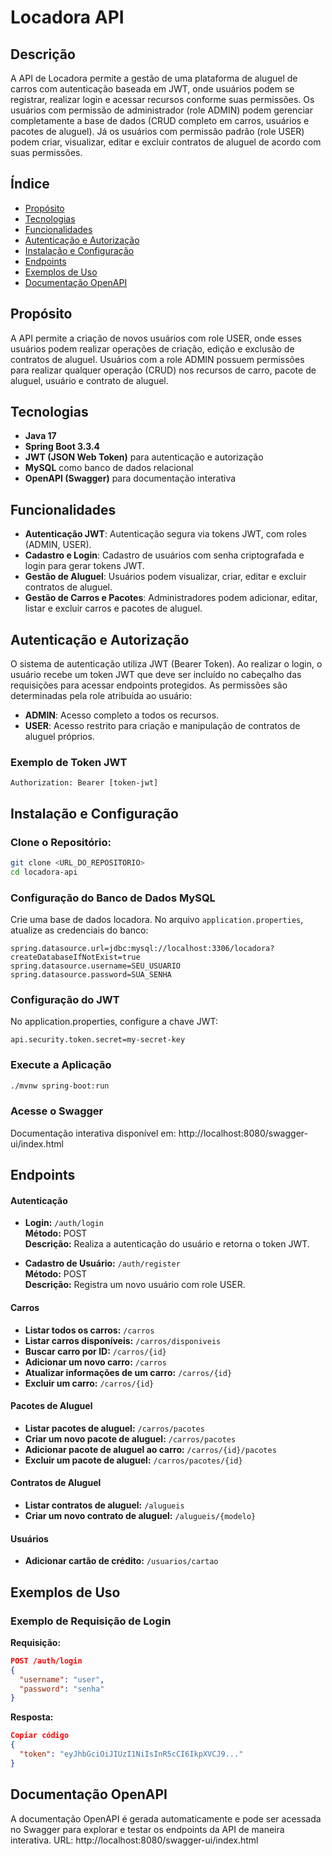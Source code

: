 # Locadora API

## Descrição
A API de Locadora permite a gestão de uma plataforma de aluguel de carros com autenticação baseada em JWT, onde usuários podem se registrar, realizar login e acessar recursos conforme suas permissões. Os usuários com permissão de administrador (role ADMIN) podem gerenciar completamente a base de dados (CRUD completo em carros, usuários e pacotes de aluguel). Já os usuários com permissão padrão (role USER) podem criar, visualizar, editar e excluir contratos de aluguel de acordo com suas permissões.

## Índice
- [Propósito](#propósito)
- [Tecnologias](#tecnologias)
- [Funcionalidades](#funcionalidades)
- [Autenticação e Autorização](#autenticação-e-autorização)
- [Instalação e Configuração](#instalação-e-configuração)
- [Endpoints](#endpoints)
- [Exemplos de Uso](#exemplos-de-uso)
- [Documentação OpenAPI](#documentação-openapi)

## Propósito
A API permite a criação de novos usuários com role USER, onde esses usuários podem realizar operações de criação, edição e exclusão de contratos de aluguel. Usuários com a role ADMIN possuem permissões para realizar qualquer operação (CRUD) nos recursos de carro, pacote de aluguel, usuário e contrato de aluguel.

## Tecnologias
- **Java 17**
- **Spring Boot 3.3.4**
- **JWT (JSON Web Token)** para autenticação e autorização
- **MySQL** como banco de dados relacional
- **OpenAPI (Swagger)** para documentação interativa

## Funcionalidades
- **Autenticação JWT**: Autenticação segura via tokens JWT, com roles (ADMIN, USER).
- **Cadastro e Login**: Cadastro de usuários com senha criptografada e login para gerar tokens JWT.
- **Gestão de Aluguel**: Usuários podem visualizar, criar, editar e excluir contratos de aluguel.
- **Gestão de Carros e Pacotes**: Administradores podem adicionar, editar, listar e excluir carros e pacotes de aluguel.

## Autenticação e Autorização
O sistema de autenticação utiliza JWT (Bearer Token). Ao realizar o login, o usuário recebe um token JWT que deve ser incluído no cabeçalho das requisições para acessar endpoints protegidos. As permissões são determinadas pela role atribuída ao usuário:

- **ADMIN**: Acesso completo a todos os recursos.
- **USER**: Acesso restrito para criação e manipulação de contratos de aluguel próprios.

### Exemplo de Token JWT

```plaintext
Authorization: Bearer [token-jwt]
```

## Instalação e Configuração

### Clone o Repositório:
```bash
git clone <URL_DO_REPOSITORIO>
cd locadora-api
```
### Configuração do Banco de Dados MySQL

Crie uma base de dados locadora. No arquivo `application.properties`, atualize as credenciais do banco:

```properties
spring.datasource.url=jdbc:mysql://localhost:3306/locadora?createDatabaseIfNotExist=true
spring.datasource.username=SEU_USUARIO
spring.datasource.password=SUA_SENHA
```
### Configuração do JWT
No application.properties, configure a chave JWT:

```properties
api.security.token.secret=my-secret-key
```
### Execute a Aplicação
```bash
./mvnw spring-boot:run
```
### Acesse o Swagger
Documentação interativa disponível em: http://localhost:8080/swagger-ui/index.html

## Endpoints

#### Autenticação
- **Login:** `/auth/login`  
  **Método:** POST  
  **Descrição:** Realiza a autenticação do usuário e retorna o token JWT.

- **Cadastro de Usuário:** `/auth/register`  
  **Método:** POST  
  **Descrição:** Registra um novo usuário com role USER.

#### Carros
- **Listar todos os carros:** `/carros`  
- **Listar carros disponíveis:** `/carros/disponiveis`  
- **Buscar carro por ID:** `/carros/{id}`  
- **Adicionar um novo carro:** `/carros`  
- **Atualizar informações de um carro:** `/carros/{id}`  
- **Excluir um carro:** `/carros/{id}`  

#### Pacotes de Aluguel
- **Listar pacotes de aluguel:** `/carros/pacotes`  
- **Criar um novo pacote de aluguel:** `/carros/pacotes`  
- **Adicionar pacote de aluguel ao carro:** `/carros/{id}/pacotes`  
- **Excluir um pacote de aluguel:** `/carros/pacotes/{id}`  

#### Contratos de Aluguel
- **Listar contratos de aluguel:** `/alugueis`  
- **Criar um novo contrato de aluguel:** `/alugueis/{modelo}`  

#### Usuários
- **Adicionar cartão de crédito:** `/usuarios/cartao`

## Exemplos de Uso

### Exemplo de Requisição de Login

**Requisição:**

```json
POST /auth/login
{
  "username": "user",
  "password": "senha"
}
```
**Resposta:**

```json
Copiar código
{
  "token": "eyJhbGciOiJIUzI1NiIsInR5cCI6IkpXVCJ9..."
}
```

## Documentação OpenAPI
A documentação OpenAPI é gerada automaticamente e pode ser acessada no Swagger para explorar e testar os endpoints da API de maneira interativa.
URL: http://localhost:8080/swagger-ui/index.html
